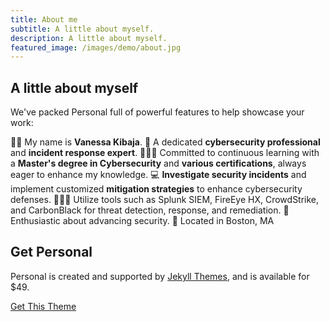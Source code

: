 ```yaml
---
title: About me
subtitle: A little about myself.
description: A little about myself.
featured_image: /images/demo/about.jpg
---
```


## A little about myself

We've packed Personal full of powerful features to help showcase your work:

👩🏽 My name is **Vanessa Kibaja**.
💼 A dedicated **cybersecurity professional** and **incident response expert**.
👩🏽‍🎓 Committed to continuous learning with a **Master's degree in Cybersecurity** and **various certifications**, always eager to enhance my knowledge.
💻 **Investigate security incidents** and implement customized **mitigation strategies** to enhance cybersecurity defenses.
👩🏽‍💻 Utilize tools such as Splunk SIEM, FireEye HX, CrowdStrike, and CarbonBlack for threat detection, response, and remediation.
💖 Enthusiastic about advancing security.
📍 Located in Boston, MA

## Get Personal

Personal is created and supported by [Jekyll Themes](https://jekyllthemes.io), and is available for $49.

<a href="https://jekyllthemes.io/theme/personal-website-jekyll-theme" class="button button--large">Get This Theme</a>
